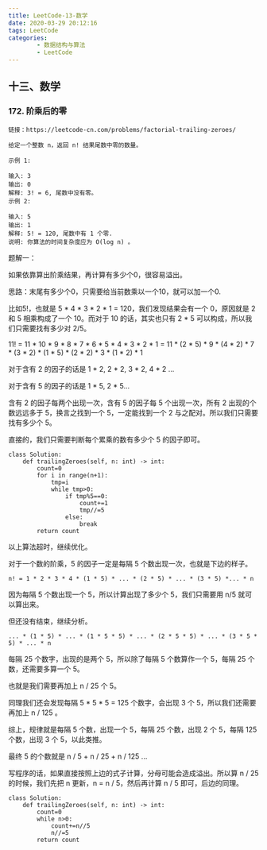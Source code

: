 ```yaml
---
title: LeetCode-13-数学
date: 2020-03-29 20:12:16
tags: LeetCode
categories:
        - 数据结构与算法
        - LeetCode
---
```

## 十三、数学
### 172. 阶乘后的零
    链接：https://leetcode-cn.com/problems/factorial-trailing-zeroes/

    给定一个整数 n，返回 n! 结果尾数中零的数量。

    示例 1:

    输入: 3
    输出: 0
    解释: 3! = 6, 尾数中没有零。
    示例 2:

    输入: 5
    输出: 1
    解释: 5! = 120, 尾数中有 1 个零.
    说明: 你算法的时间复杂度应为 O(log n) 。

题解一：

如果依靠算出阶乘结果，再计算有多少个0，很容易溢出。

思路：末尾有多少个0，只需要给当前数乘以一个10，就可以加一个0.

比如5!，也就是 5 * 4 * 3 * 2 * 1 = 120，我们发现结果会有一个 0，原因就是 2 和 5 相乘构成了一个 10。而对于 10 的话，其实也只有 2 * 5 可以构成，所以我们只需要找有多少对 2/5。

11! = 11 * 10 * 9 * 8 * 7 * 6 * 5 * 4 * 3 * 2 * 1 = 11 * (2 * 5) * 9 * (4 * 2) * 7 * (3 * 2) * (1 * 5) * (2 * 2) * 3 * (1 * 2) * 1

对于含有 2 的因子的话是 1 * 2, 2 * 2, 3 * 2, 4 * 2 ...

对于含有 5 的因子的话是 1 * 5, 2 * 5...

含有 2 的因子每两个出现一次，含有 5 的因子每 5 个出现一次，所有 2 出现的个数远远多于 5，换言之找到一个 5，一定能找到一个 2 与之配对。所以我们只需要找有多少个 5。

直接的，我们只需要判断每个累乘的数有多少个 5 的因子即可。

```
class Solution:
    def trailingZeroes(self, n: int) -> int:
        count=0
        for i in range(n+1):
            tmp=i
            while tmp>0:
                if tmp%5==0:
                    count+=1
                    tmp//=5
                else:
                    break
        return count
```

以上算法超时，继续优化。

对于一个数的阶乘，5 的因子一定是每隔 5 个数出现一次，也就是下边的样子。

    n! = 1 * 2 * 3 * 4 * (1 * 5) * ... * (2 * 5) * ... * (3 * 5) *... * n

因为每隔 5 个数出现一个 5，所以计算出现了多少个 5，我们只需要用 n/5 就可以算出来。

但还没有结束，继续分析。

    ... * (1 * 5) * ... * (1 * 5 * 5) * ... * (2 * 5 * 5) * ... * (3 * 5 * 5) * ... * n

每隔 25 个数字，出现的是两个 5，所以除了每隔 5 个数算作一个 5，每隔 25 个数，还需要多算一个 5。

也就是我们需要再加上 n / 25 个 5。

同理我们还会发现每隔 5 * 5 * 5 = 125 个数字，会出现 3 个 5，所以我们还需要再加上 n / 125 。

综上，规律就是每隔 5 个数，出现一个 5，每隔 25 个数，出现 2 个 5，每隔 125 个数，出现 3 个 5，以此类推。

最终 5 的个数就是 n / 5 + n / 25 + n / 125 ...

写程序的话，如果直接按照上边的式子计算，分母可能会造成溢出。所以算 n / 25 的时候，我们先把 n 更新，n = n / 5，然后再计算 n / 5 即可，后边的同理。

```
class Solution:
    def trailingZeroes(self, n: int) -> int:
        count=0
        while n>0:
            count+=n//5
            n//=5
        return count

```
